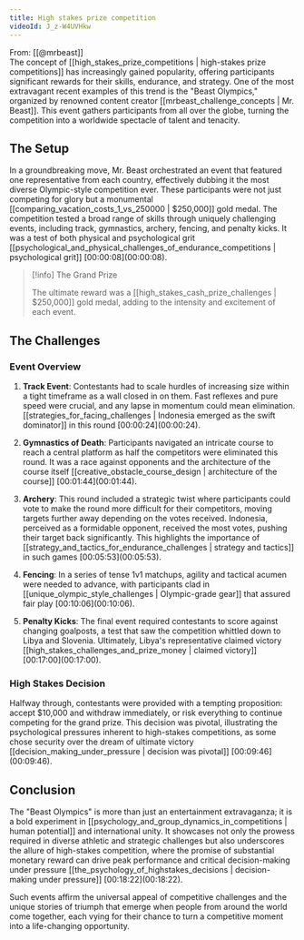 ```yaml
---
title: High stakes prize competition
videoId: J_z-W4UVHkw
---
```


From: [[@mrbeast]] <br/> 
The concept of [[high_stakes_prize_competitions | high-stakes prize competitions]] has increasingly gained popularity, offering participants significant rewards for their skills, endurance, and strategy. One of the most extravagant recent examples of this trend is the "Beast Olympics," organized by renowned content creator [[mrbeast_challenge_concepts | Mr. Beast]]. This event gathers participants from all over the globe, turning the competition into a worldwide spectacle of talent and tenacity.

## The Setup

In a groundbreaking move, Mr. Beast orchestrated an event that featured one representative from each country, effectively dubbing it the most diverse Olympic-style competition ever. These participants were not just competing for glory but a monumental [[comparing_vacation_costs_1_vs_250000 | $250,000]] gold medal. The competition tested a broad range of skills through uniquely challenging events, including track, gymnastics, archery, fencing, and penalty kicks. It was a test of both physical and psychological grit [[psychological_and_physical_challenges_of_endurance_competitions | psychological grit]] [00:00:08](<a class="yt-timestamp" data-t="00:00:08">00:00:08</a>).

> [!info] The Grand Prize
>
> The ultimate reward was a [[high_stakes_cash_prize_challenges | $250,000]] gold medal, adding to the intensity and excitement of each event.

## The Challenges

### Event Overview

1. **Track Event**: Contestants had to scale hurdles of increasing size within a tight timeframe as a wall closed in on them. Fast reflexes and pure speed were crucial, and any lapse in momentum could mean elimination. [[strategies_for_facing_challenges | Indonesia emerged as the swift dominator]] in this round [00:00:24](<a class="yt-timestamp" data-t="00:00:24">00:00:24</a>).
   
2. **Gymnastics of Death**: Participants navigated an intricate course to reach a central platform as half the competitors were eliminated this round. It was a race against opponents and the architecture of the course itself [[creative_obstacle_course_design | architecture of the course]] [00:01:44](<a class="yt-timestamp" data-t="00:01:44">00:01:44</a>).

3. **Archery**: This round included a strategic twist where participants could vote to make the round more difficult for their competitors, moving targets further away depending on the votes received. Indonesia, perceived as a formidable opponent, received the most votes, pushing their target back significantly. This highlights the importance of [[strategy_and_tactics_for_endurance_challenges | strategy and tactics]] in such games [00:05:53](<a class="yt-timestamp" data-t="00:05:53">00:05:53</a>).
   
4. **Fencing**: In a series of tense 1v1 matchups, agility and tactical acumen were needed to advance, with participants clad in [[unique_olympic_style_challenges | Olympic-grade gear]] that assured fair play [00:10:06](<a class="yt-timestamp" data-t="00:10:06">00:10:06</a>).

5. **Penalty Kicks**: The final event required contestants to score against changing goalposts, a test that saw the competition whittled down to Libya and Slovenia. Ultimately, Libya's representative claimed victory [[high_stakes_challenges_and_prize_money | claimed victory]] [00:17:00](<a class="yt-timestamp" data-t="00:17:00">00:17:00</a>).

### High Stakes Decision

Halfway through, contestants were provided with a tempting proposition: accept $10,000 and withdraw immediately, or risk everything to continue competing for the grand prize. This decision was pivotal, illustrating the psychological pressures inherent to high-stakes competitions, as some chose security over the dream of ultimate victory [[decision_making_under_pressure | decision was pivotal]] [00:09:46](<a class="yt-timestamp" data-t="00:09:46">00:09:46</a>).

## Conclusion

The "Beast Olympics" is more than just an entertainment extravaganza; it is a bold experiment in [[psychology_and_group_dynamics_in_competitions | human potential]] and international unity. It showcases not only the prowess required in diverse athletic and strategic challenges but also underscores the allure of high-stakes competition, where the promise of substantial monetary reward can drive peak performance and critical decision-making under pressure [[the_psychology_of_highstakes_decisions | decision-making under pressure]] [00:18:22](<a class="yt-timestamp" data-t="00:18:22">00:18:22</a>).

Such events affirm the universal appeal of competitive challenges and the unique stories of triumph that emerge when people from around the world come together, each vying for their chance to turn a competitive moment into a life-changing opportunity.